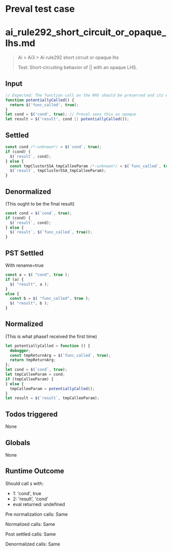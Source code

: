 # Preval test case

# ai_rule292_short_circuit_or_opaque_lhs.md

> Ai > Ai3 > Ai rule292 short circuit or opaque lhs
>
> Test: Short-circuiting behavior of || with an opaque LHS.

## Input

`````js filename=intro
// Expected: The function call on the RHS should be preserved and its execution should depend on the opaque LHS.
function potentiallyCalled() {
  return $('func_called', true);
}
let cond = $('cond', true); // Preval sees this as opaque
let result = $('result', cond || potentiallyCalled());
`````


## Settled


`````js filename=intro
const cond /*:unknown*/ = $(`cond`, true);
if (cond) {
  $(`result`, cond);
} else {
  const tmpClusterSSA_tmpCalleeParam /*:unknown*/ = $(`func_called`, true);
  $(`result`, tmpClusterSSA_tmpCalleeParam);
}
`````


## Denormalized
(This ought to be the final result)

`````js filename=intro
const cond = $(`cond`, true);
if (cond) {
  $(`result`, cond);
} else {
  $(`result`, $(`func_called`, true));
}
`````


## PST Settled
With rename=true

`````js filename=intro
const a = $( "cond", true );
if (a) {
  $( "result", a );
}
else {
  const b = $( "func_called", true );
  $( "result", b );
}
`````


## Normalized
(This is what phase1 received the first time)

`````js filename=intro
let potentiallyCalled = function () {
  debugger;
  const tmpReturnArg = $(`func_called`, true);
  return tmpReturnArg;
};
let cond = $(`cond`, true);
let tmpCalleeParam = cond;
if (tmpCalleeParam) {
} else {
  tmpCalleeParam = potentiallyCalled();
}
let result = $(`result`, tmpCalleeParam);
`````


## Todos triggered


None


## Globals


None


## Runtime Outcome


Should call `$` with:
 - 1: 'cond', true
 - 2: 'result', 'cond'
 - eval returned: undefined

Pre normalization calls: Same

Normalized calls: Same

Post settled calls: Same

Denormalized calls: Same
